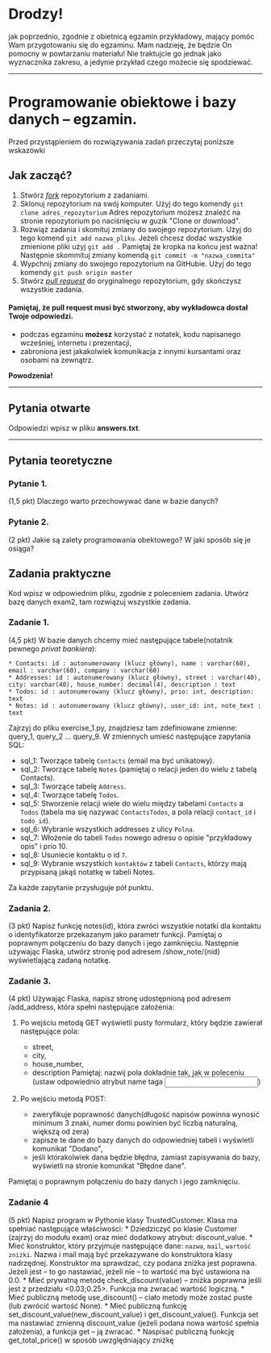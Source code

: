 # Drodzy!
jak poprzednio, zgodnie z obietnicą egzamin przykładowy, mający pomóc Wam przygotowaniu się do egzaminu.
Mam nadzieję, że będzie On pomocny w powtarzaniu materiału!
Nie traktujcie go jednak jako wyznacznika zakresu, a jedynie przykład czego możecie się spodziewać.

----------------------------------------------------------------------------------------

# Programowanie obiektowe i bazy danych &ndash; egzamin.

Przed przystąpieniem do rozwiązywania zadań przeczytaj poniższe wskazówki

## Jak zacząć?

1. Stwórz [*fork*](https://guides.github.com/activities/forking/) repozytorium z zadaniami.
2. Sklonuj repozytorium na swój komputer. Użyj do tego komendy `git clone adres_repozytorium`
Adres repozytorium możesz znaleźć na stronie repozytorium po naciśnięciu w guzik "Clone or download".
3. Rozwiąż zadania i skomituj zmiany do swojego repozytorium. Użyj do tego komend `git add nazwa_pliku`.
Jeżeli chcesz dodać wszystkie zmienione pliki użyj `git add .`
Pamiętaj że kropka na końcu jest ważna!
Następnie skommituj zmiany komendą `git commit -m "nazwa_commita"`
4. Wypchnij zmiany do swojego repozytorium na GitHubie.  Użyj do tego komendy `git push origin master`
5. Stwórz [*pull request*](https://help.github.com/articles/creating-a-pull-request) do oryginalnego repozytorium, gdy skończysz wszystkie zadania.

#### Pamiętaj, że pull request musi być stworzony, aby wykładowca dostał Twoje odpowiedzi.

* podczas egzaminu **możesz** korzystać z notatek, kodu napisanego wcześniej, internetu i prezentacji,
* zabroniona jest jakakolwiek komunikacja z innymi kursantami oraz osobami na zewnątrz.

**Powodzenia!**

----------------------------------------------------------------------------------------

## Pytania otwarte
Odpowiedzi wpisz w pliku **answers.txt**.

----------------------------------------------------------------------------------------

## Pytania teoretyczne
### Pytanie 1.
(1,5 pkt) Dlaczego warto przechowywać dane w bazie danych?

### Pytanie 2.
(2 pkt) Jakie są zalety programowania obektowego? W jaki sposób się je osiąga?

## Zadania praktyczne
Kod wpisz w odpowiednim pliku, zgodnie z poleceniem zadania. Utwórz bazę danych exam2, tam rozwiązuj wszystkie zadania.

### Zadanie 1.
(4,5 pkt) W bazie danych chcemy mieć następujące tabele(notatnik pewnego *privat bankiera*):
```
* Contacts: id : autonumerowany (klucz główny), name : varchar(60), email : varchar(60), company : varchar(60)
* Addresses: id : autonumerowany (klucz główny), street : varchar(40), city: varchar(40), house_number: decimal(4), description : text
* Todos: id : autonumerowany (klucz główny), prio: int, description: text
* Notes: id : autonumerowany (klucz główny), user_id: int, note_text : text
```
Zajrzyj do pliku exercise_1.py, znajdziesz tam zdefiniowane zmienne: query_1, query_2 ... query_9. W zmiennych umieść następujące zapytania SQL:

* sql_1: Tworzące tabelę `Contacts` (email ma być unikatowy).
* sql_2: Tworzące tabelę `Notes` (pamiętaj o relacji jeden do wielu z tabelą Contacts).
* sql_3: Tworzące tabelę `Address`.
* sql_4: Tworzące tabelę `Todos`.
* sql_5: Stworzenie relacji wiele do wielu między tabelami `Contacts` a `Todos` (tabela ma się nazywać `ContactsTodos`, a pola relacji `contact_id` i `todo_id`).
* sql_6: Wybranie wszystkich addresses z ulicy `Polna`.
* sql_7: Włożenie do tabeli `Todos` nowego adresu o opisie "przykładowy opis" i prio 10.
* sql_8: Usuniecie kontaktu o id `7`.
* sql_9: Wybranie wszystkich `kontaktów` z tabeli `Contacts`, którzy mają przypisaną jakąś notatkę w tabeli Notes.

Za każde zapytanie przysługuje pół punktu.

### Zadania 2.
(3 pkt) Napisz funkcję notes(id), która zwróci wszystkie notatki dla kontaktu o identyfikatorze przekazanym jako parametr funkcji. Pamiętaj o poprawnym połączeniu do bazy danych i jego zamknięciu. Następnie używając Flaska, utwórz stronię pod adresem /show_note/{nid} wyświetlającą zadaną notatkę.

### Zadanie 3.
(4 pkt) Używając Flaska, napisz stronę udostępnioną pod adresem /add_address, która spełni następujące założenia:
1. Po wejściu metodą GET wyświetli pusty formularz, który będzie zawierał następujące pola:
    *    street,
    *    city,
    *    house_number,
    *    description
    Pamiętaj: nazwij pola dokładnie tak, jak w poleceniu (ustaw odpowiednio atrybut name taga <input>)

2. Po wejściu metodą POST:
    *    zweryfikuje poprawność danych(długość napisów powinna wynosić minimum 3 znaki, numer domu powinien być liczbą naturalną, większą od zera)
    *    zapisze te dane do bazy danych do odpowiedniej tabeli i wyświetli komunikat "Dodano",
    *    jeśli którakolwiek dana będzie błędna, zamiast zapisywania do bazy, wyświetli na stronie komunikat "Błędne dane".

Pamiętaj o poprawnym połączeniu do bazy danych i jego zamknięciu.

### Zadanie 4
(5 pkt) Napisz program w Pythonie klasy TrustedCustomer. Klasa ma spełniać następujące właściwości:
    * Dziedziczyć po klasie Customer (zajrzyj do modułu exam) oraz mieć dodatkowy atrybut: discount_value.
    * Mieć konstruktor, który przyjmuje następujące dane: `nazwa`, `mail`, `wartość zniżki`. Nazwa i mail mają być przekazywane do konstruktora klasy nadrzędnej. Konstruktor ma sprawdzać, czy podana zniżka jest poprawna. Jeżeli jest – to go nastawiać, jeżeli nie – to wartość ma być ustawiona na 0.0.
    * Mieć prywatną metodę check_discount(value) – zniżka poprawna jeśli jest z przedziału <0.03;0.25>. Funkcja ma zwracać wartość logiczną.
    * Mieć publiczną metodę use_discount() – ciało metody może zostać puste (lub zwrócić wartość None).
    * Mieć publiczną funkcję set_discount_value(new_discount_value) i get_discount_value(). Funkcja set ma nastawiać zmienną discount_value (jeżeli podana nowa wartość spełnia założenia), a funkcja get – ją zwracać.
    * Naspisać publiczną funkcję get_total_price() w sposób uwzględniający zniżkę
